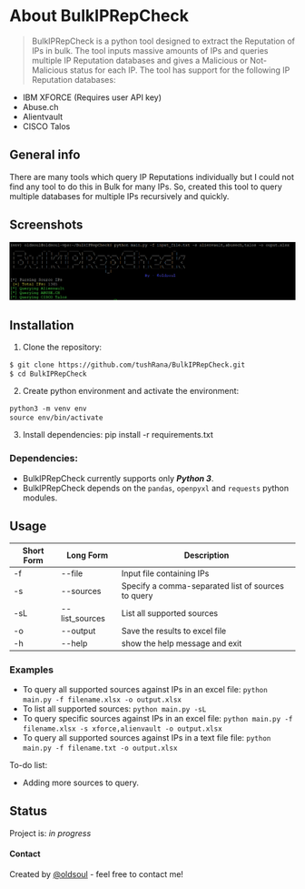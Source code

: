 # About BulkIPRepCheck
> BulkIPRepCheck is a python tool designed to extract the Reputation of IPs in bulk. The tool inputs massive amounts of IPs and queries multiple IP Reputation databases and gives a Malicious or Not-Malicious status for each IP. The tool has support for the following IP Reputation databases:
* IBM XFORCE (Requires user API key)
* Abuse.ch
* Alientvault
* CISCO Talos

## General info
There are many tools which query IP Reputations individually but I could not find any tool to do this in Bulk for many IPs. So, created this tool to query multiple databases for multiple IPs recursively and quickly.

## Screenshots
![Example screenshot](./img/screenshot.png)

## Installation
1. Clone the repository:
```
$ git clone https://github.com/tushRana/BulkIPRepCheck.git
$ cd BulkIPRepCheck
```
2. Create python environment and activate the environment:
```
python3 -m venv env
source env/bin/activate
```
3. Install dependencies:
pip install -r requirements.txt

### Dependencies:
* BulkIPRepCheck currently supports only ***Python 3***.
* BulkIPRepCheck depends on the `pandas`, `openpyxl` and `requests` python modules.

## Usage

Short Form    | Long Form     | Description
------------- | ------------- |-------------
-f            | --file        | Input file containing IPs
-s            | --sources     | Specify a comma-separated list of sources to query
-sL           | --list_sources| List all supported sources
-o            | --output      | Save the results to excel file
-h            | --help        | show the help message and exit

### Examples
* To query all supported sources against IPs in an excel file:
`python main.py -f filename.xlsx -o output.xlsx`
* To list all supported sources:
`python main.py -sL`
* To query specific sources against IPs in an excel file:
`python main.py -f filename.xlsx -s xforce,alienvault -o output.xlsx`
* To query all supported sources against IPs in a text file file:
`python main.py -f filename.txt -o output.xlsx`

To-do list:
* Adding more sources to query.

## Status
Project is: _in progress_

#### Contact
Created by [@oldsoul](https://twitter.com/rana_tushr) - feel free to contact me!
